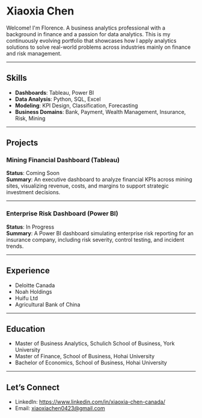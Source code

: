 # Xiaoxia Chen

Welcome! I'm Florence. 
A business analytics professional with a background in finance and a passion for data analytics. This is my continuously evolving portfolio that showcases how I apply analytics solutions to solve real-world problems across industries mainly on finance and risk management.

---

## Skills

- **Dashboards**: Tableau, Power BI
- **Data Analysis**: Python, SQL, Excel
- **Modeling**: KPI Design, Classification, Forecasting
- **Business Domains**: Bank, Payment, Wealth Management, Insurance, Risk, Mining

---

## Projects

### Mining Financial Dashboard (Tableau)
**Status**: Coming Soon  
**Summary**: An executive dashboard to analyze financial KPIs across mining sites, visualizing revenue, costs, and margins to support strategic investment decisions.

---

### Enterprise Risk Dashboard (Power BI)
**Status**: In Progress  
**Summary**: A Power BI dashboard simulating enterprise risk reporting for an insurance company, including risk severity, control testing, and incident trends.

---

## Experience

- Deloitte Canada
- Noah Holdings
- Huifu Ltd
- Agricultural Bank of China

---

## Education

- Master of Business Analytics, Schulich School of Business, York University
- Master of Finance, School of Business, Hohai University
- Bachelor of Economics, School of Business, Hohai University

---

## Let’s Connect

- LinkedIn: https://www.linkedin.com/in/xiaoxia-chen-canada/
- Email: xiaoxiachen0423@gmail.com
